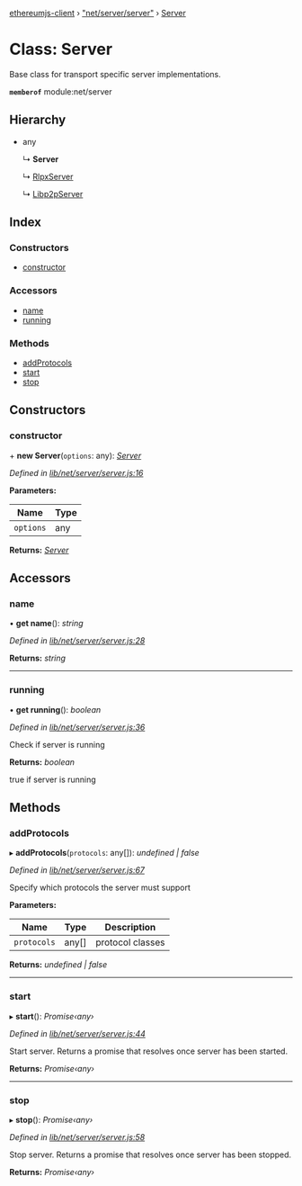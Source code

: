 [ethereumjs-client](../README.md) › ["net/server/server"](../modules/_net_server_server_.md) › [Server](_net_server_server_.server.md)

# Class: Server

Base class for transport specific server implementations.

**`memberof`** module:net/server

## Hierarchy

* any

  ↳ **Server**

  ↳ [RlpxServer](_net_server_rlpxserver_.rlpxserver.md)

  ↳ [Libp2pServer](_net_server_libp2pserver_.libp2pserver.md)

## Index

### Constructors

* [constructor](_net_server_server_.server.md#constructor)

### Accessors

* [name](_net_server_server_.server.md#name)
* [running](_net_server_server_.server.md#running)

### Methods

* [addProtocols](_net_server_server_.server.md#addprotocols)
* [start](_net_server_server_.server.md#start)
* [stop](_net_server_server_.server.md#stop)

## Constructors

###  constructor

\+ **new Server**(`options`: any): *[Server](_net_server_server_.server.md)*

*Defined in [lib/net/server/server.js:16](https://github.com/ethereumjs/ethereumjs-client/blob/master/lib/net/server/server.js#L16)*

**Parameters:**

Name | Type |
------ | ------ |
`options` | any |

**Returns:** *[Server](_net_server_server_.server.md)*

## Accessors

###  name

• **get name**(): *string*

*Defined in [lib/net/server/server.js:28](https://github.com/ethereumjs/ethereumjs-client/blob/master/lib/net/server/server.js#L28)*

**Returns:** *string*

___

###  running

• **get running**(): *boolean*

*Defined in [lib/net/server/server.js:36](https://github.com/ethereumjs/ethereumjs-client/blob/master/lib/net/server/server.js#L36)*

Check if server is running

**Returns:** *boolean*

true if server is running

## Methods

###  addProtocols

▸ **addProtocols**(`protocols`: any[]): *undefined | false*

*Defined in [lib/net/server/server.js:67](https://github.com/ethereumjs/ethereumjs-client/blob/master/lib/net/server/server.js#L67)*

Specify which protocols the server must support

**Parameters:**

Name | Type | Description |
------ | ------ | ------ |
`protocols` | any[] | protocol classes  |

**Returns:** *undefined | false*

___

###  start

▸ **start**(): *Promise‹any›*

*Defined in [lib/net/server/server.js:44](https://github.com/ethereumjs/ethereumjs-client/blob/master/lib/net/server/server.js#L44)*

Start server. Returns a promise that resolves once server has been started.

**Returns:** *Promise‹any›*

___

###  stop

▸ **stop**(): *Promise‹any›*

*Defined in [lib/net/server/server.js:58](https://github.com/ethereumjs/ethereumjs-client/blob/master/lib/net/server/server.js#L58)*

Stop server. Returns a promise that resolves once server has been stopped.

**Returns:** *Promise‹any›*
